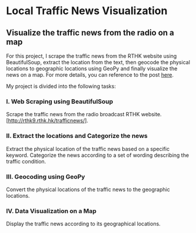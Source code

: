 # Local Traffic News Visualization
## Visualize the traffic news from the radio on a map

For this project, I scrape the traffic news from the RTHK website using BeautifulSoup, extract the location from the text, then geocode the physical locations to geographic locations using GeoPy and finally visualize the news on a map. 
For more details, you can reference to the post [here](https://medium.com/@joshua.chyeung/visualizing-traffic-conditions-based-on-radio-traffic-news-20d47c5b1c96).

My project is divided into the following tasks:

### I. Web Scraping using BeautifulSoup

Scrape the traffic news from the radio broadcast RTHK website. [http://rthk9.rthk.hk/trafficnews/].


### II. Extract the locations and Categorize the news

Extract the physical location of the traffic news based on a specific keyword. Categorize the news according to a set of wording describing the traffic condition.


### III. Geocoding using GeoPy
Convert the physical locations of the traffic news to the geographic locations.


### IV. Data Visualization on a Map
Display the traffic news according to its geographical locations.
